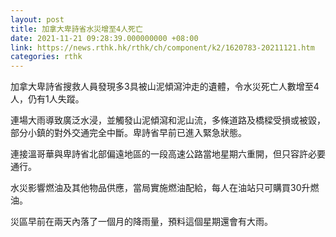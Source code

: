 ```yaml
---
layout: post
title: 加拿大卑詩省水災增至4人死亡
date: 2021-11-21 09:28:39.000000000 +08:00
link: https://news.rthk.hk/rthk/ch/component/k2/1620783-20211121.htm
categories: rthk
---
```


加拿大卑詩省搜救人員發現多3具被山泥傾瀉沖走的遺體，令水災死亡人數增至4人，仍有1人失蹤。

連場大雨導致廣泛水浸，並觸發山泥傾瀉和泥山流，多條道路及橋樑受損或被毀，部分小鎮的對外交通完全中斷。卑詩省早前已進入緊急狀態。

連接溫哥華與卑詩省北部偏遠地區的一段高速公路當地星期六重開，但只容許必要通行。

水災影響燃油及其他物品供應，當局實施燃油配給，每人在油站只可購買30升燃油。

災區早前在兩天內落了一個月的降雨量，預料這個星期還會有大雨。
